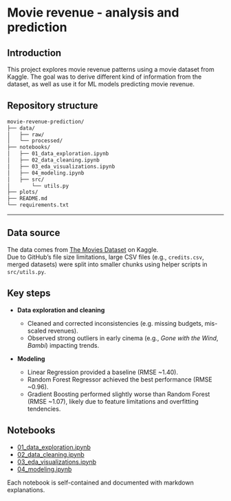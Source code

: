 # Movie revenue - analysis and prediction

## Introduction
This project explores movie revenue patterns using a movie dataset from Kaggle. The goal was to derive different kind of information from the dataset, as well as use it for ML models predicting movie revenue.


## Repository structure

```bash
movie-revenue-prediction/
├── data/
│   ├── raw/                  
│   └── processed/            
├── notebooks/
│   ├── 01_data_exploration.ipynb
│   ├── 02_data_cleaning.ipynb
│   ├── 03_eda_visualizations.ipynb
│   ├── 04_modeling.ipynb
│   ├── src/
│       └── utils.py
├── plots/
├── README.md
└── requirements.txt
```

---

## Data source
The data comes from [The Movies Dataset](https://www.kaggle.com/datasets/rounakbanik/the-movies-dataset) on Kaggle.  
Due to GitHub’s file size limitations, large CSV files (e.g., `credits.csv`, merged datasets) were split into smaller chunks using helper scripts in `src/utils.py`.


## Key steps
- **Data exploration and cleaning**  
  - Cleaned and corrected inconsistencies (e.g. missing budgets, mis-scaled revenues).  
  - Observed strong outliers in early cinema (e.g., *Gone with the Wind*, *Bambi*) impacting trends.    

- **Modeling**  
  - Linear Regression provided a baseline (RMSE ~1.40).  
  - Random Forest Regressor achieved the best performance (RMSE ~0.96).  
  - Gradient Boosting performed slightly worse than Random Forest (RMSE ~1.07), likely due to feature limitations and overfitting tendencies.  


## Notebooks
- [01_data_exploration.ipynb](notebooks/01_data_exploration.ipynb)  
- [02_data_cleaning.ipynb](notebooks/02_data_cleaning.ipynb)  
- [03_eda_visualizations.ipynb](notebooks/03_eda_visualizations.ipynb)
- [04_modeling.ipynb](notebooks/04_modeling.ipynb)

Each notebook is self-contained and documented with markdown explanations.
